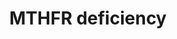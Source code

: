 ---
annotations:
- id: CL:0000128
  parent: animal cell
  type: Cell Type Ontology
  value: oligodendrocyte
- id: PW:0001693
  parent: regulatory pathway
  type: Pathway Ontology
  value: S-adenosylmethionine homeostasis pathway
- id: PW:0000013
  parent: disease pathway
  type: Pathway Ontology
  value: disease pathway
- id: PW:0001840
  parent: disease pathway
  type: Pathway Ontology
  value: hyperhomocysteinemia pathway
- id: PW:0000140
  parent: regulatory pathway
  type: Pathway Ontology
  value: folate metabolic pathway
- id: DOID:655
  parent: genetic disease
  type: Disease Ontology
  value: inherited metabolic disorder
- id: PW:0002343
  parent: disease pathway
  type: Pathway Ontology
  value: methylenetetrahydrofolate reductase deficiency pathway
authors:
- Jessev1993
- DeSl
- Egonw
- Khanspers
- IreneHemel
- Josienlandman
- MaintBot
- Fehrhart
communities:
- IEM
- RareDiseases
description: 'There are currently three hypothesis for demyelination in the Central
  Nervous System (CNS) of methylenetetrahydrofolate reductase (MTHFR) deficient patients.
  These three possible mechanisms are: inadequate methionine synthesis, a deficiency
  of S-adenosylmethionine or accumulation of toxic intermediates from the elevated
  levels of homocysteine. This pathway includes all three of these possible mechanisms.
  This pathway was inspired by Chapter 10 of the book of Blau(ISBN 3642403360 (978-3642403361))
  and the paper by Prasad et al. (2011, https://www.ncbi.nlm.nih.gov/pubmed/21778025).  For
  an overview of disorders related to folate metabolism and transport, please see
  [https://www.wikipathways.org/index.php/Pathway:WP4259].'
last-edited: 2021-11-30
ndex: 565bc14b-8b6a-11eb-9e72-0ac135e8bacf
organisms:
- Homo sapiens
redirect_from:
- /index.php/Pathway:WP4288
- /instance/WP4288
revision: null
schema-jsonld:
- '@context': https://schema.org/
  '@id': https://wikipathways.github.io/pathways/WP4288.html
  '@type': Dataset
  creator:
    '@type': Organization
    name: WikiPathways
  description: 'There are currently three hypothesis for demyelination in the Central
    Nervous System (CNS) of methylenetetrahydrofolate reductase (MTHFR) deficient
    patients. These three possible mechanisms are: inadequate methionine synthesis,
    a deficiency of S-adenosylmethionine or accumulation of toxic intermediates from
    the elevated levels of homocysteine. This pathway includes all three of these
    possible mechanisms. This pathway was inspired by Chapter 10 of the book of Blau(ISBN
    3642403360 (978-3642403361)) and the paper by Prasad et al. (2011, https://www.ncbi.nlm.nih.gov/pubmed/21778025).  For
    an overview of disorders related to folate metabolism and transport, please see
    [https://www.wikipathways.org/index.php/Pathway:WP4259].'
  keywords:
  - 5,10-Methylene-THF
  - 5-Methyl-THF
  - ASMT
  - Apoptosis
  - BADH
  - BHMT
  - Betaine aldehyde
  - CASP3
  - CASP9
  - CCT-alpha
  - CDP-choline
  - CHDH
  - CHPT-1
  - COMT
  - Ca2+
  - Ceramide
  - Choline
  - Choline kinase alpha
  - Cytochrome c
  - DAG
  - DNMT1
  - DNMT3A
  - DNMT3B
  - Dimethylglycine
  - EC 2.1.1.72
  - EC 2.1.1.79
  - EHMT1
  - EHMT2
  - 'Folate metabolism '
  - HNMT
  - Homocysteine
  - Homocysteine thiolactone
  - MTHFR
  - MetRS
  - Methionine
  - 'Myelin '
  - NMDA 1
  - NMDA 2A
  - NMDA 2D
  - Oxidative Damage
  - PEMT
  - PRMT
  - Phosphocholine
  - SAH
  - SAM
  - SGMS 1
  - '[Myelin basic protein]-N-methylarginine'
  - '[Myelin basic protein]-arginine'
  - and related disorders
  - betaine
  - components
  - phosphatidylcholine
  - phosphatidylethanolamine
  - reactive oxygen species
  - sphingomyelin
  license: CC0
  name: MTHFR deficiency
seo: CreativeWork
title: MTHFR deficiency
wpid: WP4288
---